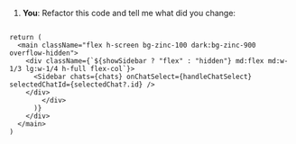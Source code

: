 1. **You**: Refactor this code and tell me what did you change: 
```typescriptreact

return (
  <main className="flex h-screen bg-zinc-100 dark:bg-zinc-900 overflow-hidden">
    <div className={`${showSidebar ? "flex" : "hidden"} md:flex md:w-1/3 lg:w-1/4 h-full flex-col`}>
      <Sidebar chats={chats} onChatSelect={handleChatSelect} selectedChatId={selectedChat?.id} />
    </div>
        </div>
      )}
    </div>
  </main>
)
```